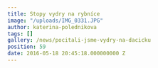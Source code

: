 ```yaml
---
title: Stopy vydry na rybníce
image: "/uploads/IMG_0331.JPG"
author: katerina-polednikova
tags: []
gallery: /news/pocitali-jsme-vydry-na-dacicku
position: 59
date: 2016-05-18 20:45:18.000000000 Z
---
```

